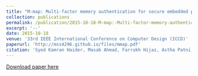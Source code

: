 ```yaml
---
title: "M-map: Multi-factor memory authentication for secure embedded processors"
collection: publications
permalink: /publication/2015-10-18-M-map:-Multi-factor-memory-authentication-for-secure-embedded-processors
excerpt: '--'
date: 2015-10-18
venue: '33rd IEEE International Conference on Computer Design (ICCD)'
paperurl: 'http://mss4296.github.io/files/mmap.pdf'
citation: 'Syed Kamran Haider, Masab Ahmad, Farrukh Hijaz, Astha Patni, Ethan Johnson, Matthew Seita, Omer Khan, Marten van Dijk. 2015. "M-MAP: Multi-factor memory authentication for secure embedded processors," 2015 33rd IEEE International Conference on Computer Design (ICCD '15), 2015, pp. 471-474.'
---
```


[Download paper here](http://mss4296.github.io/files/mmap.pdf)
